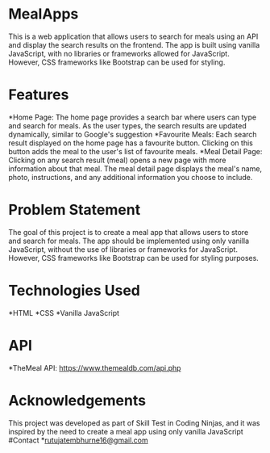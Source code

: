 # MealApps
This is a web application that allows users to search for meals using an API and display the search results on the frontend. 
The app is built using vanilla JavaScript, with no libraries or frameworks allowed for JavaScript. However, CSS frameworks like Bootstrap can be used for styling.
# Features
*Home Page: The home page provides a search bar where users can type and search for meals. As the user types, the search results are updated dynamically, similar to Google's suggestion
*Favourite Meals: Each search result displayed on the home page has a favourite button. Clicking on this button adds the meal to the user's list of favourite meals.
*Meal Detail Page: Clicking on any search result (meal) opens a new page with more information about that meal. 
  The meal detail page displays the meal's name, photo, instructions, and any additional information you choose to include.
 # Problem Statement
  The goal of this project is to create a meal app that allows users to store and search for meals. 
  The app should be implemented using only vanilla JavaScript, without the use of libraries or frameworks for JavaScript. 
  However, CSS frameworks like Bootstrap can be used for styling purposes.

# Technologies Used
 *HTML
 *CSS
 *Vanilla JavaScript
# API
 *TheMeal API: https://www.themealdb.com/api.php

# Acknowledgements
This project was developed as part of Skill Test in Coding Ninjas, and it was inspired by the need to create a meal app using only vanilla JavaScript
#Contact
*rutujatembhurne16@gmail.com
